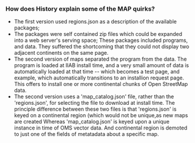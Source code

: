 ### How does History explain some of the MAP quirks?
 
 * The first version used regions.json as a description of the available packages;
 * The packages were self contained zip files which could be expanded into a web server's serving space; These packages included programs, and data. They  suffered the shortcoming that they could not display two adjacent continents on the same page.
 * The second version of maps separated the program from the data. The program is loaded at IIAB install time, and a very small amount of data is automatically loaded at that time -- which becomes a test page, and example, which automatically transitions to an installion request page. This offers to install one or more continental chunks of Open StreetMap data.
 * The second version uses a 'map_catalog.json' file, rather than the 'regions.json', for selecting the file to download at install time. The principle difference between these two files is that 'regions.json' is keyed on a continental region (which would not be unique,as new maps are created  Whereas 'map_catalog.json' is keyed upon a unique instance in time of OMS vector data. And continental region is demoted to just one of the fields of metatadata about a specific map.
